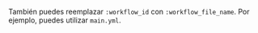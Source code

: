 También puedes reemplazar `:workflow_id` con `:workflow_file_name`. Por ejemplo, puedes utilizar `main.yml`.